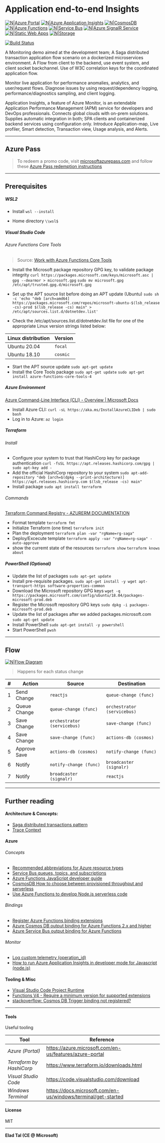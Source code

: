 # Application end-to-end Insights
[![N|Azure Portal](https://github.com/eladtpro/disaster-evac-react-node/blob/main/.readme/azure.svg?raw=true)](https://ms.portal.azure.com/) 
[![N|Azure Application Insights](https://github.com/eladtpro/disaster-evac-react-node/blob/main/.readme/AppInsights.png?raw=true)](https://azure.microsoft.com/en-us/services/monitor) [![N|CosmosDB](https://github.com/eladtpro/disaster-evac-react-node/blob/main/.readme/CosmosDB.png?raw=true)](https://azure.microsoft.com/en-us/services/cosmos-db) [![N|Azure Functions](https://github.com/eladtpro/disaster-evac-react-node/blob/main/.readme/FunctionApp.png?raw=true)](https://azure.microsoft.com/en-us/services/functions) [![N|Service Bus](https://github.com/eladtpro/disaster-evac-react-node/blob/main/.readme/ServiceBus.png?raw=true)](https://azure.microsoft.com/en-us/services/service-bus) [![N|Azure SignalR Service](https://github.com/eladtpro/disaster-evac-react-node/blob/main/.readme/SignalR.png?raw=true)](https://azure.microsoft.com/en-us/services/signalr-service) [![N|Static Web Apps](https://github.com/eladtpro/disaster-evac-react-node/blob/main/.readme/StaticWebApp.png?raw=true)](https://azure.microsoft.com/en-us/services/app-service/static) [![N|Storage](https://github.com/eladtpro/disaster-evac-react-node/blob/main/.readme/StorageAccount.png?raw=true)](https://azure.microsoft.com/en-us/product-categories/storage)

[![Build Status](https://travis-ci.org/joemccann/dillinger.svg?branch=master)](https://travis-ci.org/joemccann/dillinger)

A Monitoring demo aimed at the development team; A Saga distributed transaction application flow scenario on a dockerized microservices environment.
A Flow from client to the backend, use event system, and client socket backchannel. Use of W3C correlation keys for the coordinated application flow.

Monitor live application for performance anomalies, analytics, and user/request flows. Diagnose issues by using request/dependency logging, performance/diagnostics sampling, and client logging.
 
Application Insights, a feature of Azure Monitor, is an extendable Application Performance Management (APM) service for developers and DevOps professionals. Connects global clouds with on-prem solutions.
Supplies automatic integration in both; SPA clients and containerized backend services using configuration only.
Introduce Application-map, Live profiler, Smart detection, Transaction view, Usage analysis, and Alerts.


___

## Azure Pass
> To redeem a promo code, visit [microsoftazurepass.com](https://www.microsoftazurepass.com/) and follow these [Azure Pass redemption instructions](https://www.microsoftazurepass.com/Home/HowTo) 

___
## Prerequisites


##### WSL2
* Install
    `wsl --install`

* Home directory
    `\\wsl$`

##### Visual Studio Code

###### Azure Functions Core Tools
> Source: [Work with Azure Functions Core Tools](https://docs.microsoft.com/en-us/azure/azure-functions/functions-run-local?tabs=v4%2Clinux%2Ccsharp%2Cportal%2Cbash%2Ckeda#install-the-azure-functions-core-tools)

* Install the Microsoft package repository GPG key, to validate package integrity
    `curl https://packages.microsoft.com/keys/microsoft.asc | gpg --dearmor > microsoft.gpg`
    `sudo mv microsoft.gpg /etc/apt/trusted.gpg.d/microsoft.gpg`

* Set up the APT source list before doing an APT update (Ubuntu)
    `sudo sh -c 'echo "deb [arch=amd64] https://packages.microsoft.com/repos/microsoft-ubuntu-$(lsb_release -cs)-prod $(lsb_release -cs) main" > /etc/apt/sources.list.d/dotnetdev.list'`

* Check the /etc/apt/sources.list.d/dotnetdev.list file for one of the appropriate Linux version strings listed below:

| Linux distribution        | Version |
| -----------               | ----------- |
| Ubuntu 20.04              | `focal`     |
| Ubuntu 18.10              | `cosmic`    |

* Start the APT source update
    `sudo apt-get update`
* Install the Core Tools package
    `sudo apt-get update`
    `sudo apt-get install azure-functions-core-tools-4`

##### Azure Environment

[Azure Command-Line Interface (CLI) - Overview | Microsoft Docs](https://docs.microsoft.com/en-us/cli/azure/)

* Install Azure CLI: 
    `curl -sL https://aka.ms/InstallAzureCLIDeb | sudo bash`
* Log in to Azure:
    `az login`

##### Terraform

###### Install
* Configure your system to trust that HashiCorp key for package authentication
`curl -fsSL https://apt.releases.hashicorp.com/gpg | sudo apt-key add -`
* Add the official HashiCorp repository to your system
`sudo apt-add-repository "deb [arch=$(dpkg --print-architecture)] https://apt.releases.hashicorp.com $(lsb_release -cs) main"`
* Install package
`sudo apt install terraform`


###### Commands

[Terraform Command Registry - AZURERM DOCUMENTATION](https://registry.terraform.io/providers/hashicorp/azurerm/latest/docs)

* Format template
    `terraform fmt`
* Initialize Terraform (one time)
    `terraform init`
* Plan the deployment
    `terraform plan -var "rgName=rg-saga"`
* Deploy/Excecute template
    `terraform apply -var "rgName=rg-saga" -auto-approve`   
* show the curremt state of the resources
    `terraform show` 
    `terraform knows about`

##### PowerShell (Optional)

* Update the list of packages
    `sudo apt-get update`
* Install pre-requisite packages.
    `sudo apt-get install -y wget apt-transport-https software-properties-common`
* Download the Microsoft repository GPG keys
    `wget -q https://packages.microsoft.com/config/ubuntu/18.04/packages-microsoft-prod.deb`
* Register the Microsoft repository GPG keys
    `sudo dpkg -i packages-microsoft-prod.deb`
* Update the list of packages after we added packages.microsoft.com
    `sudo apt-get update`
* Install PowerShell
    `sudo apt-get install -y powershell`
* Start PowerShell
    `pwsh`

___
## Flow


[![N|Flow Diagram](https://github.com/eladtpro/disaster-evac-react-node/blob/main/.readme/ApplicationE2EInsightsvsdx.png?raw=true)](https://github.com/eladtpro/python-iothub-cosmos)



> Happens for each status change

| #   | Action          | Source                      | Destination                 |
| --  | -----------     | -----------                 | -----------                 |
| 1   | Send Change     | `reactjs`                   | `queue-change (func)`       |
| 2   | Queue Change    | `queue-change (func)`       | `orchestrator (servicebus)` |
| 3   | Save Change     | `orchestrator (servicebus)` | `save-change (func)`        |
| 4   | Save Change     | `save-change (func)`        | `actions-db (cosmos)`       |
| 5   | Approve Save    | `actions-db (cosmos)`       | `notify-change (func)`      |
| 6   | Notify          | `notify-change (func)`      | `broadcaster (signalr)`     |
| 7   | Notify          | `broadcaster (signalr)`     | `reactjs`                   |


___
## Further reading

#### Architecture & Concepts:
- [Saga distributed transactions pattern](https://docs.microsoft.com/en-us/azure/architecture/reference-architectures/saga/saga)
- [Trace Context](https://www.w3.org/TR/trace-context/)


#### Azure

###### Concepts
- [Recommended abbreviations for Azure resource types](https://docs.microsoft.com/en-us/azure/cloud-adoption-framework/ready/azure-best-practices/resource-abbreviations)
- [Service Bus queues, topics, and subscriptions](https://docs.microsoft.com/en-us/azure/service-bus-messaging/service-bus-queues-topics-subscriptions)
- [Azure Functions JavaScript developer guide](https://docs.microsoft.com/en-us/azure/azure-functions/functions-reference-node?tabs=v2)
- [CosmosDB How to choose between provisioned throughput and serverless](https://docs.microsoft.com/en-us/azure/cosmos-db/throughput-serverless)
- [Use Azure Functions to develop Node.js serverless code](https://docs.microsoft.com/en-us/azure/developer/javascript/how-to/develop-serverless-apps)

###### Bindings
- [Register Azure Functions binding extensions](https://docs.microsoft.com/en-us/azure/azure-functions/functions-bindings-register?source=docs#access-extensions-in-non-net-languages)
- [Azure Cosmos DB output binding for Azure Functions 2.x and higher](https://docs.microsoft.com/en-us/azure/azure-functions/functions-bindings-cosmosdb-v2-output?tabs=javascript)
- [Azure Service Bus output binding for Azure Functions](https://docs.microsoft.com/en-us/azure/azure-functions/functions-bindings-service-bus-output?tabs=javascript)

###### Monitor
- [Log custom telemetry (operation_id)](https://docs.microsoft.com/en-us/azure/azure-functions/functions-reference-node?tabs=v2#log-custom-telemetry)
- [How to run Azure Application Insights in developer mode for Javascript (node.js)](https://stackoverflow.com/questions/55183717/how-to-run-azure-application-insights-in-developer-mode-for-javascript-node-js)

#### Tooling & Misc
- [Visual Studio Code Project Runtime](https://github.com/Microsoft/vscode-azurefunctions/wiki/Project-Runtime)
- [Functions V4 - Require a minimum version for supported extensions](https://github.com/Azure/Azure-Functions/issues/1987)
- [stackoverflow: Cosmos DB Trigger binding not registered?](https://stackoverflow.com/questions/60239375/cosmos-db-trigger-binding-not-registered)

___

#### Tools

Useful tooling

| Tool | Reference |
| ------ | ------ |
| *Azure (Portal)* | https://azure.microsoft.com/en-us/features/azure-portal |
| *Terraform by HashiCorp* | https://www.terraform.io/downloads.html |
| *Visual Studio Code* | https://code.visualstudio.com/download |
| *Windows Terminal* | https://docs.microsoft.com/en-us/windows/terminal/get-started |



#### License

MIT

----

**Elad Tal (CE @ Microsoft)**
